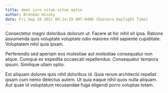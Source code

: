 ```yaml
---
title: amet iure vitae vitae optio
author: Brendan Wisoky
date: Fri Sep 10 2021 09:14:29 GMT-0400 (Eastern Daylight Time)
---
```

Consectetur magni doloribus dolorum ut. Facere at hic nihil sit ipsa. Ratione assumenda quis voluptate voluptate odio maiores nihil sapiente cupiditate. Voluptatem nihil quia ipsam.

 Perferendis sed aperiam eos molestiae aut molestiae consequatur non atque. Cumque ex expedita occaecati repellendus. Consequatur tempora ipsum. Similique ullam optio.

 Est aliquam dolores quis nihil doloribus id. Quia rerum architecto repellat ipsam cum nemo delectus autem. Ut quia eaque nihil quos nulla aliquam. Aut quae id voluptatum recusandae fuga eligendi porro voluptas totam.